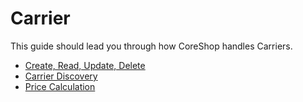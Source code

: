 # Carrier

This guide should lead you through how CoreShop handles Carriers.

 - [Create, Read, Update, Delete](./01_CRUD.md)
 - [Carrier Discovery](./02_Carrier_Discovery.md)
 - [Price Calculation](./03_Price_Calculation.md)